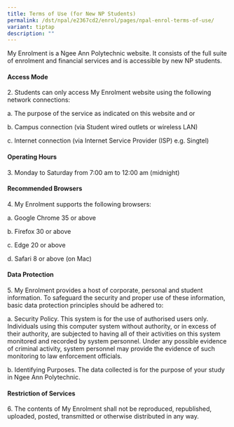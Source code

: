 ```yaml
---
title: Terms of Use (for New NP Students)
permalink: /dst/npal/e2367cd2/enrol/pages/npal-enrol-terms-of-use/
variant: tiptap
description: ""
---
```

<p>My Enrolment is a Ngee Ann Polytechnic website. It consists of the full
suite of enrolment and financial services and is accessible by new NP students.</p>
<h4>Access Mode</h4>
<p>2. Students can only access My Enrolment website using the following network
connections:</p>
<p>a. The purpose of the service as indicated on this website and or</p>
<p>b. Campus connection (via Student wired outlets or wireless LAN)</p>
<p>c. Internet connection (via Internet Service Provider (ISP) e.g. Singtel)</p>
<h4>Operating Hours</h4>
<p>3. Monday to Saturday from 7:00 am to 12:00 am (midnight)</p>
<h4>Recommended Browsers</h4>
<p>4. My Enrolment supports the following browsers:</p>
<p>a. Google Chrome 35 or above</p>
<p>b. Firefox 30 or above</p>
<p>c. Edge 20 or above</p>
<p>d. Safari 8 or above (on Mac)</p>
<h4>Data Protection</h4>
<p>5. My Enrolment provides a host of corporate, personal and student information.
To safeguard the security and proper use of these information, basic data
protection principles should be adhered to:</p>
<p>a. Security Policy. This system is for the use of authorised users only.
Individuals using this computer system without authority, or in excess
of their authority, are subjected to having all of their activities on
this system monitored and recorded by system personnel. Under any possible
evidence of criminal activity, system personnel may provide the evidence
of such monitoring to law enforcement officials.</p>
<p>b. Identifying Purposes. The data collected is for the purpose of your
study in Ngee Ann Polytechnic.</p>
<h4>Restriction of Services</h4>
<p>6. The contents of My Enrolment shall not be reproduced, republished,
uploaded, posted, transmitted or otherwise distributed in any way.</p>